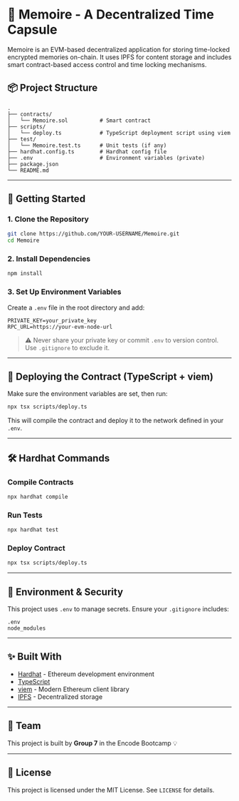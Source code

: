 # 🧠 Memoire - A Decentralized Time Capsule

Memoire is an EVM-based decentralized application for storing time-locked encrypted memories on-chain. It uses IPFS for content storage and includes smart contract-based access control and time locking mechanisms.

## 📦 Project Structure

```
.
├── contracts/
│   └── Memoire.sol          # Smart contract
├── scripts/
│   └── deploy.ts            # TypeScript deployment script using viem
├── test/
│   └── Memoire.test.ts      # Unit tests (if any)
├── hardhat.config.ts        # Hardhat config file
├── .env                     # Environment variables (private)
├── package.json
└── README.md
```

---

## 🚀 Getting Started

### 1. Clone the Repository

```bash
git clone https://github.com/YOUR-USERNAME/Memoire.git
cd Memoire
```

### 2. Install Dependencies

```bash
npm install
```

### 3. Set Up Environment Variables

Create a `.env` file in the root directory and add:

```env
PRIVATE_KEY=your_private_key
RPC_URL=https://your-evm-node-url
```

> ⚠️ Never share your private key or commit `.env` to version control. Use `.gitignore` to exclude it.

---

## 📜 Deploying the Contract (TypeScript + viem)

Make sure the environment variables are set, then run:

```bash
npx tsx scripts/deploy.ts
```

This will compile the contract and deploy it to the network defined in your `.env`.

---

## 🛠 Hardhat Commands

### Compile Contracts

```bash
npx hardhat compile
```

### Run Tests

```bash
npx hardhat test
```

### Deploy Contract

```bash
npx tsx scripts/deploy.ts
```

---

## 🔐 Environment & Security

This project uses `.env` to manage secrets. Ensure your `.gitignore` includes:

```
.env
node_modules
```

---

## ✨ Built With

- [Hardhat](https://hardhat.org/) - Ethereum development environment
- [TypeScript](https://www.typescriptlang.org/)
- [viem](https://viem.sh/) - Modern Ethereum client library
- [IPFS](https://ipfs.tech/) - Decentralized storage

---

## 👥 Team

This project is built by **Group 7** in the Encode Bootcamp 💡  


---

## 📄 License

This project is licensed under the MIT License. See `LICENSE` for details.
